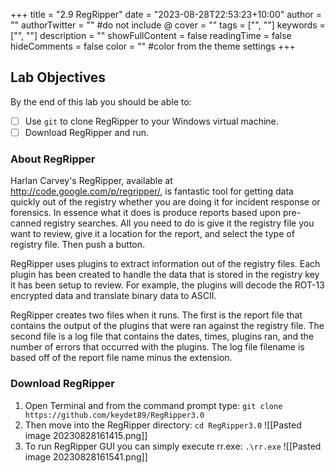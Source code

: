 +++
title = "2.9   RegRipper"
date = "2023-08-28T22:53:23+10:00"
author = ""
authorTwitter = "" #do not include @
cover = ""
tags = ["", ""]
keywords = ["", ""]
description = ""
showFullContent = false
readingTime = false
hideComments = false
color = "" #color from the theme settings
+++
## **Lab Objectives**

By the end of this lab you should be able to:
- [ ] Use `git` to clone RegRipper to your Windows virtual machine.
- [ ] Download RegRipper and run.
### **About RegRipper**
Harlan Carvey's RegRipper, available at http://code.google.com/p/regripper/, is fantastic tool for getting data quickly out of the registry whether you are doing it for incident response or forensics. In essence what it does is produce reports based upon pre-canned registry searches. All you need to do is give it the registry file you want to review, give it a location for the report, and select the type of registry file. Then push a button.

RegRipper uses plugins to extract information out of the registry files. Each plugin has been created to handle the data that is stored in the registry key it has been setup to review. For example, the plugins will decode the ROT-13 encrypted data and translate binary data to ASCII.

RegRipper creates two files when it runs. The first is the report file that contains the output of the plugins that were ran against the registry file. The second file is a log file that contains the dates, times, plugins ran, and the number of errors that occurred with the plugins. The log file filename is based off of the report file name minus the extension.
### **Download RegRipper**

1. Open Terminal and from the command prompt type: 
	`git clone https://github.com/keydet89/RegRipper3.0`
2. Then move into the RegRipper directory:
	`cd RegRipper3.0`
	![[Pasted image 20230828161415.png]]
3. To run RegRipper GUI you can simply execute rr.exe:
	`.\rr.exe`
	![[Pasted image 20230828161541.png]]